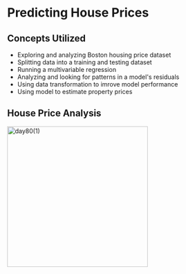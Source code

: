 # Predicting House Prices
## Concepts Utilized
- Exploring and analyzing Boston housing price dataset
- Splitting data into a training and testing dataset
- Running a multivariable regression
- Analyzing and looking for patterns in a model's residuals
- Using data transformation to imrove model performance
- Using model to estimate property prices
## House Price Analysis
<img width="325" alt="day80(1)" src="https://user-images.githubusercontent.com/98851253/168121216-78c20207-e0a4-461a-8d65-b3db48b64a8d.png">
